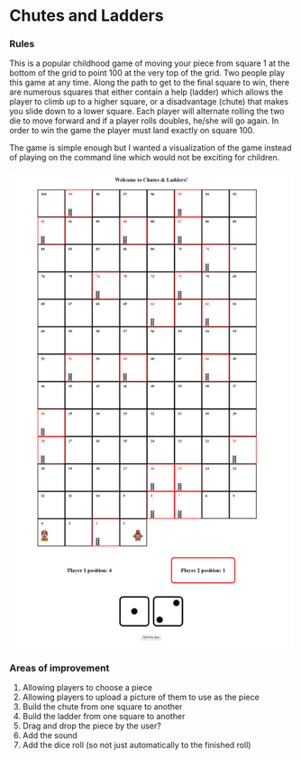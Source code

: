 # Chutes and Ladders 

### Rules
This is a popular childhood game of moving your piece from square 1 at the bottom of the grid to point 100 at the very top of the grid. Two
people play this game at any time. Along the path to get to the final square to win, there are numerous squares that either contain a help (ladder)
which allows the player to climb up to a higher square, or a disadvantage (chute) that makes you slide down to a lower
square. Each player will alternate rolling the two die to move forward and if a player rolls doubles, he/she will go again. In order to win the game
the player must land exactly on square 100. 

The game is simple enough but I wanted a visualization of the game instead of playing on the command line which would not be exciting for children. 

![Screenshot](/images/screenshot.png)

### Areas of improvement
1. Allowing players to choose a piece 
2. Allowing players to upload a picture of them to use as the piece
3. Build the chute from one square to another
4. Build the ladder from one square to another
5. Drag and drop the piece by the user?
6. Add the sound 
7. Add the dice roll (so not just automatically to the finished roll)

